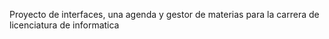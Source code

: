 Proyecto de interfaces, una agenda y gestor de materias para la carrera de licenciatura de informatica
